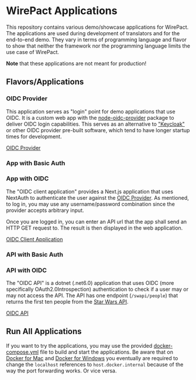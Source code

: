 # WirePact Applications

This repository contains various demo/showcase applications for WirePact.
The applications are used during development of translators and for
the end-to-end demo. They vary in terms of programming language
and flavor to show that neither the framework nor the programming language
limits the use case of WirePact.

**Note** that these applications are not meant for production!

## Flavors/Applications

### OIDC Provider

This application serves as "login" point for demo applications that use OIDC.
It is a custom web app with the [node-oidc-provider](https://github.com/panva/node-oidc-provider)
package to deliver OIDC login capabilities. This serves as an
alternative to ["Keycloak"](https://www.keycloak.org/)
or other OIDC provider pre-built software, which tend to
have longer startup times for development.

[OIDC Provider](./oidc_provider)

### App with Basic Auth

### App with OIDC

The "OIDC client application" provides a Next.js application that uses NextAuth
to authenticate the user against the [OIDC Provider](./oidc_provider).
As mentioned, to log in, you may use any username/password combination
since the provider accepts arbitrary input.

Once you are logged in, you can enter an API url that the app shall
send an HTTP GET request to. The result is then displayed in the
web application.

[OIDC Client Application](./oidc_app/)

### API with Basic Auth

### API with OIDC

The "OIDC API" is a dotnet (.net6.0) application that uses
OIDC (more specifically OAuth2.0Introspection) authentication
to check if a user may or may not access the API. The API has
one endpoint (`/swapi/people`) that returns the first ten people from the
[Star Wars API](https://swapi.dev/).

[OIDC API](./oidc_api/)

## Run All Applications

If you want to try the applications, you may use the provided
[docker-compose.yml](./docker-compose.yml) file to build and start
the applications. Be aware that on
[Docker for Mac](https://docs.docker.com/desktop/mac/)
and [Docker for Windows](https://docs.docker.com/desktop/windows/)
you eventually are required to change the `localhost` references
to `host.docker.internal` because of the way the port forwarding
works. Or vice versa.
